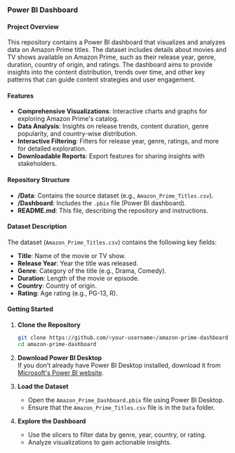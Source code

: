 ### Power BI Dashboard  
#### **Project Overview**  
This repository contains a Power BI dashboard that visualizes and analyzes data on Amazon Prime titles. The dataset includes details about movies and TV shows available on Amazon Prime, such as their release year, genre, duration, country of origin, and ratings. The dashboard aims to provide insights into the content distribution, trends over time, and other key patterns that can guide content strategies and user engagement.  

#### **Features**  
- **Comprehensive Visualizations**: Interactive charts and graphs for exploring Amazon Prime's catalog.  
- **Data Analysis**: Insights on release trends, content duration, genre popularity, and country-wise distribution.  
- **Interactive Filtering**: Filters for release year, genre, ratings, and more for detailed exploration.  
- **Downloadable Reports**: Export features for sharing insights with stakeholders.  

#### **Repository Structure**  
- **/Data**: Contains the source dataset (e.g., `Amazon_Prime_Titles.csv`).  
- **/Dashboard**: Includes the `.pbix` file (Power BI dashboard).    
- **README.md**: This file, describing the repository and instructions. 

#### **Dataset Description**  
The dataset (`Amazon_Prime_Titles.csv`) contains the following key fields:  
- **Title**: Name of the movie or TV show.  
- **Release Year**: Year the title was released.  
- **Genre**: Category of the title (e.g., Drama, Comedy).  
- **Duration**: Length of the movie or episode.  
- **Country**: Country of origin.  
- **Rating**: Age rating (e.g., PG-13, R).  

#### **Getting Started**  

1. **Clone the Repository**  
   ```bash
   git clone https://github.com/<your-username>/amazon-prime-dashboard.git
   cd amazon-prime-dashboard
   ```

2. **Download Power BI Desktop**  
   If you don’t already have Power BI Desktop installed, download it from [Microsoft's Power BI website](https://powerbi.microsoft.com/desktop/).  

3. **Load the Dataset**  
   - Open the `Amazon_Prime_Dashboard.pbix` file using Power BI Desktop.  
   - Ensure that the `Amazon_Prime_Titles.csv` file is in the `Data` folder.  

4. **Explore the Dashboard**  
   - Use the slicers to filter data by genre, year, country, or rating.  
   - Analyze visualizations to gain actionable insights.  
